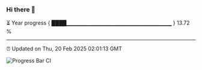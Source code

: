### Hi there 👋

⏳ Year progress { ████▁▁▁▁▁▁▁▁▁▁▁▁▁▁▁▁▁▁▁▁▁▁▁▁▁▁ } 13.72 %

---

⏰ Updated on Thu, 20 Feb 2025 02:01:13 GMT

![Progress Bar CI](https://github.com/IshwaranRudhara/GIT-ACTION/workflows/Progress%20Bar%20CI/badge.svg)
